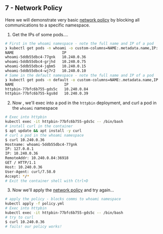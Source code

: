 ## 7 - Network Policy

Here we will demonstrate very basic [network policy](https://kubernetes.io/docs/concepts/services-networking/network-policies/) by blocking all communications to a specific namespace.

1. Get the IPs of some pods....

```bash
# First in the whoami namespace - note the full name and IP of a pod
❯ kubectl get pods -n whoami -o custom-columns=NAME:.metadata.name,IP:.status.podIP
NAME                      IP
whoami-5ddb55dbc4-77gnk   10.240.0.36
whoami-5ddb55dbc4-grjhd   10.240.0.75
whoami-5ddb55dbc4-jqbm5   10.240.0.15
whoami-5ddb55dbc4-wj7r2   10.240.0.10
# Same in the default namespace - note the full name and IP of a pod
❯ kubectl get pods -n default -o custom-columns=NAME:.metadata.name,IP:.status.podIP
NAME                       IP
httpbin-77bfc6b755-gds5c   10.240.0.84
httpbin-77bfc6b755-kgs8d   10.240.0.39
```

2. Now , we'll exec into a pod in the `httpbin` deployment, and curl a pod in the `whoami` namespace

```bash
# Exec into httpbin
kubectl exec -it httpbin-77bfc6b755-gds5c -- /bin/bash
# install curl in the container
$ apt update && apt install -y curl
# curl a pod in the whoami namespace
$ curl 10.240.0.36
Hostname: whoami-5ddb55dbc4-77gnk
IP: 127.0.0.1
IP: 10.240.0.36
RemoteAddr: 10.240.0.84:36918
GET / HTTP/1.1
Host: 10.240.0.36
User-Agent: curl/7.58.0
Accept: */*
# Exit the container shell with Ctrl+D
```

3. Now we'll apply the [network policy](./policy.yml) and try again...

```bash
# apply the policy - blocks comms to whoami namespace
kubectl apply -f policy.yml
# Exec into httpbin
kubectl exec -it httpbin-77bfc6b755-gds5c -- /bin/bash
# try to curl
$ curl 10.240.0.36
# fails! our policy works!
```
